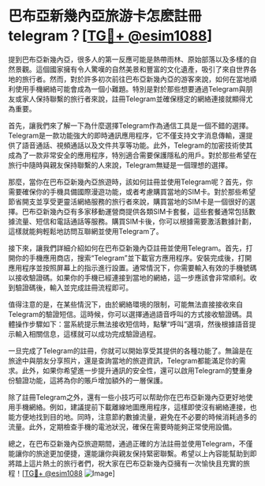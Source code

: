 # 巴布亞新幾內亞旅游卡怎麽註冊telegram？[[TG💪+ @esim1088](https://t.me/s/esim1088)]

提到巴布亞新幾內亞，很多人的第一反應可能是熱帶雨林、原始部落以及多樣的自然景觀。這個國家擁有令人驚嘆的自然美景和豐富的文化遺產，吸引了來自世界各地的旅行者。然而，對於許多初次前往巴布亞新幾內亞的游客來說，如何在當地順利使用手機網絡可能會成為一個小難題。特別是對於那些想要通過Telegram與朋友或家人保持聯繫的旅行者來說，註冊Telegram並確保穩定的網絡連接就顯得尤為重要。

首先，讓我們來了解一下為什麼選擇Telegram作為通信工具是一個不錯的選擇。Telegram是一款功能強大的即時通訊應用程序，它不僅支持文字消息傳輸，還提供了語音通話、視頻通話以及文件共享等功能。此外，Telegram的加密技術使其成為了一款非常安全的應用程序，特別適合需要保護隱私的用戶。對於那些希望在旅行中隨時與親友保持聯繫的人來說，Telegram無疑是一個理想的選擇。

那麼，當你在巴布亞新幾內亞旅遊時，該如何註冊並使用Telegram呢？首先，你需要確保你的手機具備國際漫遊功能，或者考慮購買當地的SIM卡。對於那些希望節省開支並享受更靈活網絡服務的旅行者來說，購買當地的SIM卡是一個很好的選擇。巴布亞新幾內亞有多家移動運營商提供各類SIM卡套餐，這些套餐通常包括數據流量、短信和電話通話等服務。購買SIM卡後，你可以根據需要激活數據計劃，這樣就能夠輕鬆地訪問互聯網並使用Telegram了。

接下來，讓我們詳細介紹如何在巴布亞新幾內亞註冊並使用Telegram。首先，打開你的手機應用商店，搜索“Telegram”並下載官方應用程序。安裝完成後，打開應用程序並按照屏幕上的指示進行設置。通常情況下，你需要輸入有效的手機號碼以接收驗證碼。如果你的手機已經連接到當地的網絡，這一步應該會非常順利。收到驗證碼後，輸入並完成註冊流程即可。

值得注意的是，在某些情況下，由於網絡環境的限制，可能無法直接接收來自Telegram的驗證短信。這時候，你可以選擇通過語音呼叫的方式接收驗證碼。具體操作步驟如下：當系統提示無法接收短信時，點擊“呼叫”選項，然後根據語音提示輸入相關信息，這樣就可以成功完成驗證過程。

一旦完成了Telegram的註冊，你就可以開始享受其提供的各種功能了。無論是在旅途中與朋友分享照片，還是查詢當地的旅遊資訊，Telegram都能滿足你的需求。此外，如果你希望進一步提升通訊的安全性，還可以啟用Telegram的雙重身份驗證功能，這將為你的賬戶增加額外的一層保護。

除了註冊Telegram之外，還有一些小技巧可以帮助你在巴布亞新幾內亞更好地使用手機網絡。例如，建議提前下載離線地圖應用程序，這樣即使沒有網絡連接，也能方便地找到目的地。同時，注意節約數據流量，避免在不必要的時候消耗過多的流量。此外，定期檢查手機的電池狀況，確保在需要時能夠正常使用設備。

總之，在巴布亞新幾內亞旅遊期間，通過正確的方法註冊並使用Telegram，不僅能讓你的旅途更加便捷，還能讓你與親友保持緊密聯繫。希望以上內容能幫助到即將踏上這片熱土的旅行者們，祝大家在巴布亞新幾內亞擁有一次愉快且充實的旅程！[[TG💪+ @esim1088](https://t.me/s/esim1088) ![Image](https://i.postimg.cc/4NQfJmqS/Snipaste-2025-05-13-00-14-12.png)]